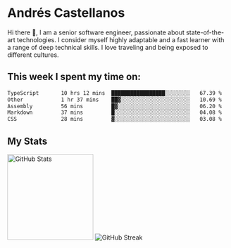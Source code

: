 # Andrés Castellanos

Hi there 👋, I am a senior software engineer, passionate about state-of-the-art technologies. I consider myself highly adaptable and a fast learner with a range of deep technical skills. I love traveling and being exposed to different cultures.

## This week I spent my time on:

<!--START_SECTION:waka-->

```txt
TypeScript       10 hrs 12 mins  █████████████████░░░░░░░░   67.39 %
Other            1 hr 37 mins    ██▓░░░░░░░░░░░░░░░░░░░░░░   10.69 %
Assembly         56 mins         █▓░░░░░░░░░░░░░░░░░░░░░░░   06.20 %
Markdown         37 mins         █░░░░░░░░░░░░░░░░░░░░░░░░   04.08 %
CSS              28 mins         ▓░░░░░░░░░░░░░░░░░░░░░░░░   03.08 %
```

<!--END_SECTION:waka-->

## My Stats

<img height="195" src="https://github-readme-stats.vercel.app/api?username=andrescv&show_icons=true&theme=onedark&hide_border=true&card_width=495" alt="GitHub Stats" />

<img src="https://streak-stats.demolab.com?user=andrescv&theme=one-dark-pro&hide_border=true" alt="GitHub Streak" />
